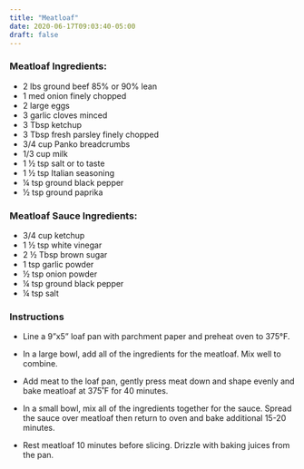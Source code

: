 ```yaml
---
title: "Meatloaf"
date: 2020-06-17T09:03:40-05:00
draft: false
---
```


### Meatloaf Ingredients:
- 2 lbs ground beef 85% or 90% lean
- 1 med onion finely chopped
- 2 large eggs
- 3 garlic cloves minced
- 3 Tbsp ketchup
- 3 Tbsp fresh parsley finely chopped
- 3/4 cup Panko breadcrumbs
- 1/3 cup milk
- 1 ½ tsp salt or to taste
- 1 ½ tsp Italian seasoning
- ¼ tsp ground black pepper
- ½ tsp ground paprika

### Meatloaf Sauce Ingredients:
- 3/4 cup ketchup
- 1 ½ tsp white vinegar
- 2 ½ Tbsp brown sugar
- 1 tsp garlic powder
- ½ tsp onion powder
- ¼ tsp ground black pepper
- ¼ tsp salt


### Instructions

- Line a 9”x5” loaf pan with parchment paper and preheat oven to 375°F.
- In a large bowl, add all of the ingredients for the meatloaf. Mix well to combine.
- Add meat to the loaf pan, gently press meat down and shape evenly and bake
  meatloaf at 375˚F for 40 minutes.

- In a small bowl, mix all of the ingredients together for the sauce. Spread
  the sauce over meatloaf then return to oven and bake additional 15-20 minutes.
- Rest meatloaf 10 minutes before slicing. Drizzle with baking juices from the pan.

